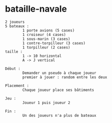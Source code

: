 # bataille-navale
	2 joueurs
	5 bateaux :
			1 porte avions (5 cases)
			1 croiseur (4 cases)
			1 sous-marin (3 cases)
			1 contre-torpilleur (3 cases)
			1 torpilleur (2 cases)
	taille :
			1 -> 10 horizontal
			A -> J vertical
	
	Début :
			Demander un pseudo à chaque joueur
			premier à jouer : random entre les deux
			
	Placement :
			Chaque joueur place ses bâtiments
	
	Jeu :
			Joueur 1 puis joueur 2
			
	Fin :
			Un des joueurs n'a plus de bateaux
